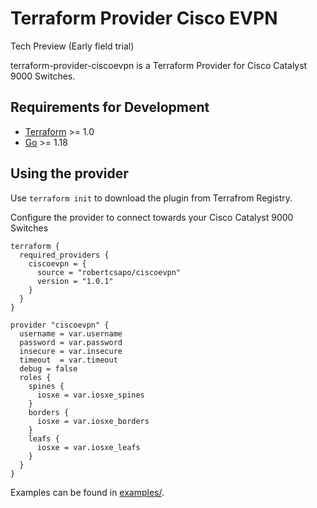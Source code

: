 # Terraform Provider Cisco EVPN
Tech Preview (Early field trial)

terraform-provider-ciscoevpn is a Terraform Provider for Cisco Catalyst 9000 Switches.

## Requirements for Development

- [Terraform](https://www.terraform.io/downloads.html) >= 1.0
- [Go](https://golang.org/doc/install) >= 1.18

## Using the provider

Use ```terraform init``` to download the plugin from Terrafrom Registry.

Configure the provider to connect towards your Cisco Catalyst 9000 Switches
```
terraform {
  required_providers {
    ciscoevpn = {
      source = "robertcsapo/ciscoevpn"
      version = "1.0.1"
    }
  }
}

provider "ciscoevpn" {
  username = var.username
  password = var.password
  insecure = var.insecure
  timeout  = var.timeout
  debug = false
  roles {
    spines {
      iosxe = var.iosxe_spines
    }
    borders {
      iosxe = var.iosxe_borders
    }
    leafs {
      iosxe = var.iosxe_leafs
    }
  }
}
```

Examples can be found in [examples/](./examples/).